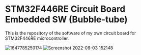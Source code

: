 # STM32F446RE Circuit Board Embedded SW (Bubble-tube)

This is the repository of the software of my own circuit board for STM32F446RE microcontroller.

![1647785250174](https://user-images.githubusercontent.com/56956927/171865417-83a56240-591b-4849-9ec3-75f823b6ed58.jpg)
![Screenshot 2022-06-03 152148](https://user-images.githubusercontent.com/56956927/171865447-5684ac53-d446-476c-a96a-537855362fdb.jpg)
